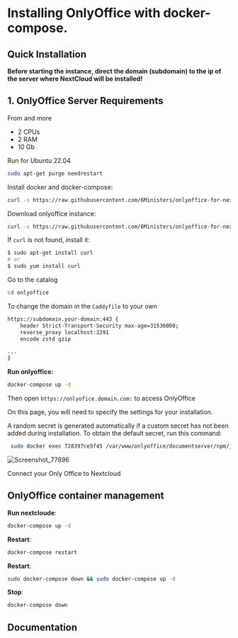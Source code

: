 # Installing OnlyOffice with docker-compose.

## Quick Installation

**Before starting the instance, direct the domain (subdomain) to the ip of the server where NextCloud will be installed!**

## 1. OnlyOffice Server Requirements
From and more
- 2 CPUs
- 2 RAM 
- 10 Gb 

Run for Ubuntu 22.04

``` bash
sudo apt-get purge needrestart
```

Install docker and docker-compose:

``` bash
curl -s https://raw.githubusercontent.com/6Ministers/onlyoffice-for-nextcloude/master/setup.sh | sudo bash -s
```

Download onlyoffice instance:


``` bash
curl -s https://raw.githubusercontent.com/6Ministers/onlyoffice-for-nextcloude/master/download.sh | sudo bash -s onlyoffice
```

If `curl` is not found, install it:

``` bash
$ sudo apt-get install curl
# or
$ sudo yum install curl
```

Go to the catalog

``` bash
cd onlyoffice
```

To change the domain in the `Caddyfile` to your own

``` bash
https://subdomain.your-domain:443 {
    header Strict-Transport-Security max-age=31536000;
    reverse_proxy localhost:2291
	encode zstd gzip

...	
}
```

**Run onlyoffice:**

``` bash
docker-compose up -d
```

Then open `https://onlyofice.domain.com:` to access OnlyOffice

On this page, you will need to specify the settings for your installation.

A random secret is generated automatically if a custom secret has not been added during installation. To obtain the default secret, run this command:
``` bash
 sudo docker exec 728397ce5f45 /var/www/onlyoffice/documentserver/npm/json -f /etc/onlyoffice/documentserver/local.json 'services.CoAuthoring.secret.session.string'
```

![Screenshot_77896](https://github.com/6Ministers/onlyoffice-for-nextcloude/assets/11208423/d49c08a1-8f21-43ce-badb-4fa75390b570)


Connect your Only Office to Nextcloud

## OnlyOffice container management

**Run nextcloude**:

``` bash
docker-compose up -d
```

**Restart**:

``` bash
docker-compose restart
```

**Restart**:

``` bash
sudo docker-compose down && sudo docker-compose up -d
```

**Stop**:

``` bash
docker-compose down
```

## Documentation

